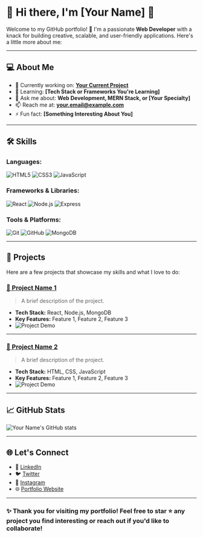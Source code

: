 # 🌟 Hi there, I'm [Your Name] 👋

Welcome to my GitHub portfolio! 🚀 I'm a passionate **Web Developer** with a knack for building creative, scalable, and user-friendly applications. Here's a little more about me:

---

## 💻 About Me
- 🔭 Currently working on: **[Your Current Project](#)**
- 🌱 Learning: **[Tech Stack or Frameworks You're Learning]**
- 💬 Ask me about: **Web Development, MERN Stack, or [Your Specialty]**
- 📫 Reach me at: **[your.email@example.com](mailto:your.email@example.com)**
- ⚡ Fun fact: **[Something Interesting About You]**

---

## 🛠️ Skills
### Languages:
![HTML5](https://img.shields.io/badge/HTML5-E34F26?style=for-the-badge&logo=html5&logoColor=white)
![CSS3](https://img.shields.io/badge/CSS3-1572B6?style=for-the-badge&logo=css3&logoColor=white)
![JavaScript](https://img.shields.io/badge/JavaScript-F7DF1E?style=for-the-badge&logo=javascript&logoColor=black)

### Frameworks & Libraries:
![React](https://img.shields.io/badge/React-20232A?style=for-the-badge&logo=react&logoColor=61DAFB)
![Node.js](https://img.shields.io/badge/Node.js-339933?style=for-the-badge&logo=node-dot-js&logoColor=white)
![Express](https://img.shields.io/badge/Express.js-404D59?style=for-the-badge)

### Tools & Platforms:
![Git](https://img.shields.io/badge/Git-F05032?style=for-the-badge&logo=git&logoColor=white)
![GitHub](https://img.shields.io/badge/GitHub-181717?style=for-the-badge&logo=github&logoColor=white)
![MongoDB](https://img.shields.io/badge/MongoDB-4EA94B?style=for-the-badge&logo=mongodb&logoColor=white)

---

## 🚀 Projects
Here are a few projects that showcase my skills and what I love to do:

### [📖 Project Name 1](https://github.com/yourusername/project1)
> A brief description of the project.
- **Tech Stack:** React, Node.js, MongoDB
- **Key Features:** Feature 1, Feature 2, Feature 3
- ![Project Demo](https://via.placeholder.com/400x200)

---

### [🎨 Project Name 2](https://github.com/yourusername/project2)
> A brief description of the project.
- **Tech Stack:** HTML, CSS, JavaScript
- **Key Features:** Feature 1, Feature 2, Feature 3
- ![Project Demo](https://via.placeholder.com/400x200)

---

## 📈 GitHub Stats
![Your Name's GitHub stats](https://github-readme-stats.vercel.app/api?username=yourusername&show_icons=true&theme=radical)

---

## 🌐 Let's Connect
- 💼 [LinkedIn](https://www.linkedin.com/in/yourprofile/)
- 🐦 [Twitter](https://twitter.com/yourprofile)
- 📸 [Instagram](https://instagram.com/yourprofile)
- 🌐 [Portfolio Website](https://yourwebsite.com)

---

### ✨ Thank you for visiting my portfolio! Feel free to star ⭐ any project you find interesting or reach out if you'd like to collaborate!
